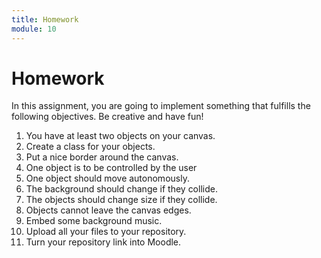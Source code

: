 ```yaml
---
title: Homework
module: 10
---
```


# Homework

In this assignment, you are going to implement something that fulfills the following objectives. Be creative and have fun!

1. You have at least two objects on your canvas.
2. Create a class for your objects.
3. Put a nice border around the canvas.
4. One object is to be controlled by the user
5. One object should move autonomously.
6. The background should change if they collide.
7. The objects should change size if they collide.
8. Objects cannot leave the canvas edges.
9. Embed some background music.
10. Upload all your files to your repository.
11. Turn your repository link into Moodle.